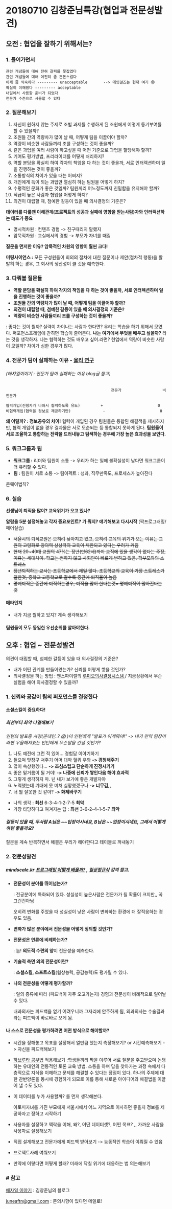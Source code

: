 # 20180710 김창준님특강(협업과 전문성발견)

## 오전 : 협업을 잘하기 위해서는?

### 1. 들어가면서

```
관련 개념들에 대해 전혀 갈피를 못잡겠다
관련 개념들에 대해 여전히 좀 혼돈스럽다
이제 좀 익숙하다 --------- unacceptable       --> 데잇걸즈는 현재 여기 😢
확실히 이해했다 --------- acceptable
내일에서 사용할 준비가 되었다
전문가 수준으로 사용할 수 있다
```



### 2. 질문해보기

1. 자신이 원하지 않는 주제로 조별 과제를 수행하게 된 조원에게 어떻게 동기부여를 할 수 있을까?
2. 조원들 간의 역량차가 많이 날 때, 어떻게 팀을 이끌어야 할까?
3. 역량이 비슷한 사람들끼리 조를 구성하는 것이 좋을까? 
4. 같은 과업을 여러 사람이 하고싶을 때 어떤 기준으로 과업을 할당해야 할까?
5. 기여도 평가방법, 프리라이더를 어떻게 처리하지?
6. 역할 분담을 확실히 하여 각자의 책임을 다 하는 것이 좋을까, 서로 인터렉션하며 일을 진행하는 것이 좋을까?
7. 소통방식의 차이가 있을 때는 어쩌지?
8. 개인에게 득이 되는 과업만 열심히 하는 팀원을 어떻게 하지?
9. 수평적인 문화가 좋은 것일까? 팀원끼리 어느정도까지 친밀함을 유지해야 할까?
10. 직급이 높은 사람과 협업을 어떻게 하지?
11. 의견이 대립할 때, 첨예한 갈등이 있을 때 의사결정의 기준은?

**데이터를 다룰땐 이해관계(프로젝트의 성공과 실패에 영향을 받는사람)자와 인터랙션하는 태도가 중요**

- 명시적차원 : 컨텐츠 경험   -> 친구때리지 말랬지
- 암묵적차원 : 교실에서의 경험  -> 부모가 자녀를 때림

**질문을 먼저한 이유? 암묵적인 차원의 영향이 훨씬 크다!**

**미팅사이언스 :** 모든 구성원들이 회의의 절차에 대한 질문이나 제안(절차적 행동)을 활발히 하는 경우, 그 회사의 생산성이 클 것을 예측한다.



### 3. 다뤄볼 질문들

- **역할 분담을 확실히 하여 각자의 책임을 다 하는 것이 좋을까, 서로 인터렉션하며 일을 진행하는 것이 좋을까?**
- **조원들 간의 역량차가 많이 날 때, 어떻게 팀을 이끌어야 할까?**
- **의견이 대립할 때, 첨예한 갈등이 있을 때 의사결정의 기준은?**
- **역량이 비슷한 사람들끼리 조를 구성하는 것이 좋을까?** 

: 좋다는 것이 뭘까? 실력이 차이나는 사람과 한다면? 우리는 학습을 하기 위해서 모였다. 퍼포먼스프레임에 갇히면 학습이 줄어든다. **나는 여기에서 무엇을 배우고 싶을까?** 라는 것을 생각하자. 나는 협력하는 것도 배우고 싶어.라면?  현업에서 역량이 비슷한 사람이 모일까? 차이가 심한 경우가 많다. 



### 4. 전문가 팀이 실패하는 이유 - [울리 연구](http://agile.egloos.com/m/5853121) 

###### (애자일이야기 : 전문가 팀이 실패하는 이유 blog글 참고)

```
                                              전문가                  비전문가
                                              
협력개입(진행자가 나와서 협력하도록 유도)         +                        0
비협력개입(협력을 정보로 제공하기만)              -                        0

```

**왜 이럴까? : 정보공유의 차이!** 협력이 개입된 경우 팀원들은 통합된 해결책을 제시하지만, 협력 개입이 없을 경우 결과물은 서로 모순되는 등 통합되지 못하게 된다. **팀원들이 서로 조율하고 통합하는 전략을 드러내놓고 탐색하는 경우에 가장 높은 효과성을 보인다.**



### 5. 워크그룹과 팀

- **워크그룹 :** 리더와 팀원이 소통 -> 우리가 하는 일에 불확실성이 낮다면 워크그룹이 더 유리할 수 있다.
- **팀 :** 팀원이 서로 소통 -> 팀이펙트 : 성과, 직무만족도, 프로세스가 높아진다

콘웨이법칙?



### 6. 실습

**선생님이 퇴직을 많이? 교육위기가 오고 있나?**

 **알람을 5분 설정해놓고 각자  중요포인트? 가 뭐지? 얘기해보고 다시시작** (짝프로그래밍/페어실습)

- ~~서울시의 퇴직교원은 오히려 낮아지고 있고, 오히려 교육의 위기가 오는 이유는 교원의 고령화로 창의력 상상력의 교육이 제한되고 있다는 우려가 커짐~~
- ~~현재 20~40대 교원의 47%는 정년(만62세)까지 교직에 있을 생각이 없다는 주장, 이유는 세대차이. 학교는 변하지 않고 사회만이 빠르게 변하고 있음.  학부모와의 스트레스~~
- ~~정년퇴직하는 교사는 초등학교에서 제일 많다. 초등학교의 교육이 가장 스트레스가 덜한것, 중학교 고등학교로 갈수록 중간에 퇴직율이 높음~~
- ~~명예퇴직은 중간에 퇴직하는경우, 퇴직을 많이 한다는것= 명예퇴직이 많아진다는 것~~

#### 메타인지

- 내가 지금 뭘하고 있지? 계속 생각해보기

#### 팀원들이 모두 동일한 우선순위를 알아야한다.



## 오후 : 협업 ~ 전문성발견

 의견이 대립할 때, 첨예한 갈등이 있을 때 의사결정의 기준은?

- 내가 어떤 관계를 만들어왔는가? 신뢰를 어떻게 쌓을 것인가?
- 의사결정을 하는 방법 : 앤스파이럴의 [루미오의사결정시스템 ](https://storyfunding.daum.net/episode/1944)/ 지금상황에서 무슨 실험을 해야 의사결정할 수 있을까?



### 1. 신뢰와 공감이 팀의 퍼포먼스를 결정한다

#### 소셜스킬이 중요하다!

##### 최선부터 최악 나열해보기 

*인턴의 발표중 사장(꼰대인..? :scream: )이 인턴에게 "발표가 이게뭐야!" -> 내가 만약 팀장이라면 우울해져있는 인턴에게 무슨말을 건낼 것인가?*

1. 나도 예전에 그런 적 있어... 경험담 이야기하기
2. 들으며 맞장구 쳐주기 어머 대박 헐퀴 우와 **-> 경청해주기**
3. 많이 속상했겠다...  **-> 조심스럽고 단순하게 진정시키기**
4. 좋은 밑거름이 될 거야! -**> 나중에 신뢰가 쌓인다음 해야 효과적**
5. 그렇게 생각하지 마. 넌 내가 보기에 좋은 개발자야
6. 노력했는데 기대에 못 미쳐 실망했겠구나 **-> 너무김,,** 
7. 너 뭘 잘못한 것 같아? **-> 화제바꾸기**

- 나의 생각 : **최선** 6-3-4-1-2-7-5 **최악**
- 가장 타당하다고 여겨지는 답 : **최선** 3-6-2-4-1-5-7 **최악**



##### 갈등이 있을 때, 두사람 A님은 ~~입장이시네요, B님은 ~~입장이시네요, 그래서 어떻게 하면 좋을까요?

질문을 계속 반복하면서 해결은 우리가 해야한다고 테이블로 꺼내놓기



### 2. 전문성발견

##### mindscale.kr [프로그래밍 어떻게 배울까?](https://mindscale.kr/course/how-to-learn-prg) , [일상정규식](https://mindscale.kr/course/regex) 강의 참고.

- **전문성이 분야를 뛰어넘는가?**

  : 전공분야에 특화되어 있다. 성실성이 높은사람은 전문가가 될 확률이 크지만,, 꼭 그런건아님 

  오히려 변화를 주었을 때 성실성이 낮은 사람이 변화하는 환경에 더 잘적응하는 경우도 있음.

- **변화가 많은 분야에서 전문성을 어떻게 정의할 것인가?**

- **전문성은 연륜에 비례하는가?** 

  : 놉!  **의도적 수련의 양**이 전문성을 예측한다.

- **기술적 측면 외의 전문성이란?**

  : **소셜스킬, 소프트스킬**(협상능력, 공감능력)도 평가될 수 있다.

- **나의 전문성을 어떻게 평가할까?**

  : 일의  종류에 따라 (피드백이 자주 오고가는지) 경험과 전문성이 비례적으로 일어날 수 있다. 

  내과의사는 피드백을 얻기 어려우니까 그자리에 안주하게 됨, 외과의사는 수술결과라는 피드백이 바로바로 오게 됨.



#### **나 스스로 전문성을 평가하려면 어떤 방식으로 해야할까?**

- 시간을 정해놓고 목표를 설정해서 얼만큼 했는지 측정해보기? or 시간예측해보기 -> 자신을 피드백해보기
- [하브루타 공부법](https://www.youtube.com/watch?v=4nk0_9Z3ebw) 적용해보기 :학생들끼리 짝을 이루어 서로 질문을 주고받으며 논쟁하는 유대인의 전통적인 토론 교육 방법.  소통을 하며 답을 찾아가는 과정 속에서 다층적으로 지식을 이해하고 문제를 해결할 수 있다는 장점이 있다. 하나의 주제에 대한 찬반양론을 동시에 경험하게 되므로 이를 통해 새로운 아이디어와 해결법을 이끌어 낼 수도 있다. 

- 이 데이터를 누가 사용할까? 를 먼저 생각해본다. 

  아토피자녀를 가진 부모에게 서울시에서 어느 지역으로 이사하면 좋을지 정보를 제공하자고 정하고 시작하기

- 사용자를 설정하고 맥락을 이해, 왜?, 어떤 데이터셋?, 어떤 목표? ,, 가까운 사람을 사용자로 설정해보기

- 직접 설계해보고 전문가에게 피드백 받아보기 -> 능동적인 학습이 이뤄질 수 있음

- 프로젝트사례 여쭤보기 

- 만약에 이렇다면 어떻게 할래? 미래에 닥칠 위기에 대응하는 법 의논해보기



### # 참고

[애자일 이야기](http://agile.egloos.com/m) : 김창준님의 블로그

juneaftn@gmail.com : 문의사항이 있다면 메일로!
